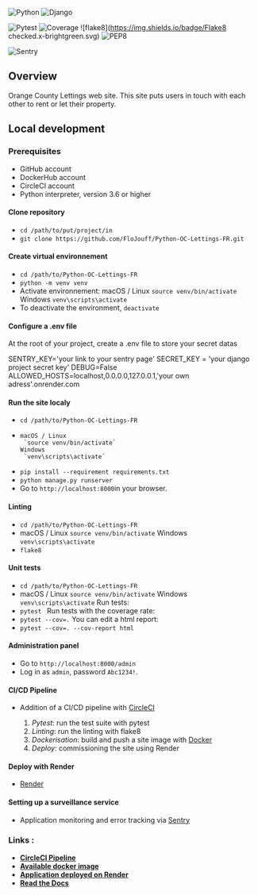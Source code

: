 ![Python](https://img.shields.io/badge/python-3.12.x-green.svg)
![Django](https://img.shields.io/badge/django-3.0.x-green.svg)

![Pytest](https://img.shields.io/badge/Pytest-8.23.x-blue.svg)
![Coverage](https://img.shields.io/badge/coverage-blue.svg)
![flake8](https://img.shields.io/badge/Flake8 checked.x-brightgreen.svg)
![PEP8](https://img.shields.io/badge/code%20style-pep8-brightgreen.svg)

![Sentry](https://img.shields.io/badge/Sentry-2.14.x-orange.svg)

## Overview

Orange County Lettings web site.
This site puts users in touch with each other to rent or let their property.

## Local development

### Prerequisites

- GitHub account
- DockerHub account
- CircleCI account
- Python interpreter, version 3.6 or higher


#### Clone repository

- `cd /path/to/put/project/in`
- `git clone https://github.com/FloJouff/Python-OC-Lettings-FR.git`

#### Create virtual environnement

- `cd /path/to/Python-OC-Lettings-FR`
- `python -m venv venv`
- Activate environnement:
      macOS / Linux
       `source venv/bin/activate`
      Windows
       `venv\scripts\activate`
- To deactivate the environment, `deactivate`

#### Configure a .env file

At the root of your project, create a .env file to store your secret datas

SENTRY_KEY='your link to your sentry page'
SECRET_KEY = 'your django project secret key'
DEBUG=False
ALLOWED_HOSTS=localhost,0.0.0.0,127.0.0.1,'your own adress'.onrender.com

#### Run the site localy

- `cd /path/to/Python-OC-Lettings-FR`
-     macOS / Linux
       `source venv/bin/activate`
      Windows
       `venv\scripts\activate`
- `pip install --requirement requirements.txt`
- `python manage.py runserver`
- Go to `http://localhost:8000`in your browser.

#### Linting

- `cd /path/to/Python-OC-Lettings-FR`
- macOS / Linux
       `source venv/bin/activate`
  Windows
       `venv\scripts\activate`
- `flake8`

#### Unit tests

- `cd /path/to/Python-OC-Lettings-FR`
- macOS / Linux
       `source venv/bin/activate`
  Windows
       `venv\scripts\activate`
Run tests:
- `pytest `
Run tests with the coverage rate:
- `pytest --cov=.`
You can edit a html report: 
- `pytest --cov=. --cov-report html`

#### Administration panel

- Go to `http://localhost:8000/admin`
- Log in as `admin`, password `Abc1234!`.


#### CI/CD Pipeline

- Addition of a CI/CD pipeline with [CircleCI](https://circleci.com)

   1) *Pytest*: run the test suite with pytest
   2) *Linting*: run the linting with flake8
   3) *Dockerisation*: build and push a site image with [Docker](https://www.docker.com) 
   4) *Deploy*: commissioning the site using Render 

#### Deploy with Render

  - [Render](https://render.com/)

#### Setting up a surveillance service

 - Application monitoring and error tracking via [Sentry](https://sentry.io/welcome/)

### Links :
- **[CircleCI Pipeline](https://app.circleci.com/pipelines/circleci/F6BzmJXEFxjQt77WmLxhbF/AajyXrjczUGjJTfMopx3Le)**
- **[Available docker image](https://hub.docker.com/r/flojouff/oc-lettings)**
- **[Application deployed on Render](https://dashboard.render.com/web/srv-crpc6m68ii6s73cfjbj0/)**
- **[Read the Docs](https://fj-oc-lettings.readthedocs.io/en/latest/index.html)**